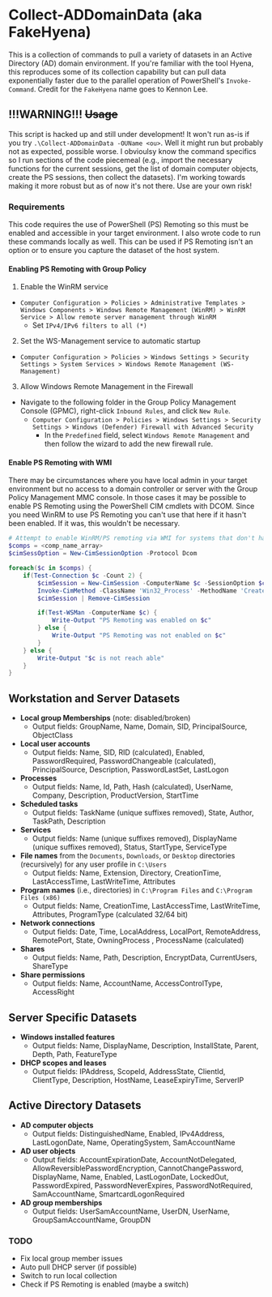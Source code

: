 # Collect-ADDomainData (aka FakeHyena)
This is a collection of commands to pull a variety of datasets in an Active Directory (AD) domain environment.  If you're familiar with the tool Hyena, this reproduces some of its collection capability but can pull data exponentially faster due to the parallel operation of PowerShell's `Invoke-Command`.  Credit for the `FakeHyena` name goes to Kennon Lee.

## !!!WARNING!!! ~~Usage~~
This script is hacked up and still under development!  It won't run as-is if you try `.\Collect-ADDomainData -OUName <ou>`.  Well it might run but probably not as expected, possible worse.  I obvioulsy know the command specifics so I run sections of the code piecemeal (e.g., import the necessary functions for the current sessions, get the list of domain computer objects, create the PS sessions, then collect the datasets).  I'm working towards making it more robust but as of now it's not there.  Use are your own risk!

### Requirements
This code requires the use of PowerShell (PS) Remoting so this must be enabled and accessible in your target environment.  I also wrote code to run these commands locally as well.  This can be used if PS Remoting isn't an option or to ensure you capture the dataset of the host system.

#### Enabling PS Remoting with Group Policy
1) Enable the WinRM service
  * `Computer Configuration > Policies > Administrative Templates > Windows Components > Windows Remote Management (WinRM) > WinRM Service > Allow remote server management through WinRM`
    * Set `IPv4/IPv6 filters to all (*)`

2) Set the WS-Management service to automatic startup
  * `Computer Configuration > Policies > Windows Settings > Security Settings > System Services > Windows Remote Management (WS-Management)`

3) Allow Windows Remote Management in the Firewall
  * Navigate to the following folder in the Group Policy Management Console (GPMC), right-click `Inbound Rules`, and click `New Rule`.
    * `Computer Configuration > Policies > Windows Settings > Security Settings > Windows (Defender) Firewall with Advanced Security`
      * In the `Predefined` field, select `Windows Remote Management` and then follow the wizard to add the new firewall rule.

#### Enable PS Remoting with WMI
There may be circumstances where you have local admin in your target environment but no access to a domain controller or server with the Group Policy Management MMC console.  In those cases it may be possible to enable PS Remoting using the PowerShell CIM cmdlets with DCOM.  Since you need WinRM to use PS Remoting you can't use that here if it hasn't been enabled.  If it was, this wouldn't be necessary.

```powershell
# Attempt to enable WinRM/PS remoting via WMI for systems that don't have it configured
$comps = <comp_name_array>
$cimSessOption = New-CimSessionOption -Protocol Dcom

foreach($c in $comps) {
    if(Test-Connection $c -Count 2) {          
        $cimSession = New-CimSession -ComputerName $c -SessionOption $cimSessOption
        Invoke-CimMethod -ClassName 'Win32_Process' -MethodName 'Create' -CimSession $cimSession -Arguments @{CommandLine = "powershell Start-Process powershell -ArgumentList 'Enable-PSRemoting -Force'"} | Out-Null
        $cimSession | Remove-CimSession

        if(Test-WSMan -ComputerName $c) {
            Write-Output "PS Remoting was enabled on $c"
        } else {
            Write-Output "PS Remoting was not enabled on $c"
        }
    } else {
        Write-Output "$c is not reach able"
    }
}
```

## Workstation and Server Datasets
* **Local group Memberships** (note: disabled/broken)
    * Output fields: GroupName, Name, Domain, SID, PrincipalSource, ObjectClass
* **Local user accounts**
    * Output fields: Name, SID, RID (calculated), Enabled, PasswordRequired, PasswordChangeable (calculated), PrincipalSource, Description, PasswordLastSet, LastLogon
* **Processes**
    * Output fields: Name, Id, Path, Hash (calculated), UserName, Company, Description, ProductVersion, StartTime
* **Scheduled tasks**
    * Output fields: TaskName (unique suffixes removed), State, Author, TaskPath, Description
* **Services**
    * Output fields: Name (unique suffixes removed), DisplayName (unique suffixes removed), Status, StartType, ServiceType
* **File names** from the `Documents`, `Downloads`, or `Desktop` directories (recursively) for any user profile in `C:\Users`
    * Output fields: Name, Extension, Directory, CreationTime, LastAccessTime, LastWriteTime, Attributes
* **Program names** (i.e., directories) in `C:\Program Files` and `C:\Program Files (x86)`
    * Output fields: Name, CreationTime, LastAccessTime, LastWriteTime, Attributes, ProgramType (calculated 32/64 bit)
* **Network connections**
    * Output fields: Date, Time, LocalAddress, LocalPort, RemoteAddress, RemotePort, State, OwningProcess , ProcessName (calculated)
* **Shares**
    * Output fields: Name, Path, Description, EncryptData, CurrentUsers, ShareType
* **Share permissions**
    * Output fields: Name, AccountName, AccessControlType, AccessRight

## Server Specific Datasets
* **Windows installed features**
    * Output fields: Name, DisplayName, Description, InstallState, Parent, Depth, Path, FeatureType
* **DHCP scopes and leases**
    * Output fields: IPAddress, ScopeId, AddressState, ClientId, ClientType, Description, HostName, LeaseExpiryTime, ServerIP

## Active Directory Datasets
* **AD computer objects**
    * Output fields: DistinguishedName, Enabled, IPv4Address, LastLogonDate, Name, OperatingSystem, SamAccountName
* **AD user objects**
    * Output fields: AccountExpirationDate, AccountNotDelegated, AllowReversiblePasswordEncryption, CannotChangePassword, DisplayName, Name, Enabled, LastLogonDate, LockedOut, PasswordExpired, PasswordNeverExpires, PasswordNotRequired, SamAccountName, SmartcardLogonRequired
* **AD group memberships**
    * Output fields: UserSamAccountName, UserDN, UserName, GroupSamAccountName, GroupDN

### TODO
* Fix local group member issues
* Auto pull DHCP server (if possible)
* Switch to run local collection
* Check if PS Remoting is enabled (maybe a switch)


